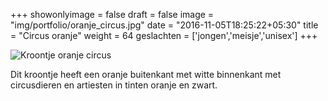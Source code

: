 +++
showonlyimage = false
draft = false
image = "img/portfolio/oranje_circus.jpg"
date = "2016-11-05T18:25:22+05:30"
title = "Circus oranje"
weight = 64
geslachten = ['jongen','meisje','unisex']
+++

<!--more-->
![Kroontje oranje circus][1]


Dit kroontje heeft een oranje buitenkant met witte binnenkant met circusdieren en artiesten in tinten oranje en zwart.

[1]: /img/portfolio/oranje_circus.jpg
